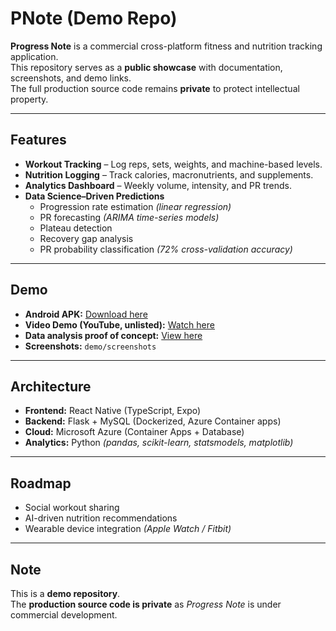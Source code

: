 # PNote (Demo Repo)

**Progress Note** is a commercial cross-platform fitness and nutrition tracking application.  
This repository serves as a **public showcase** with documentation, screenshots, and demo links.  
The full production source code remains **private** to protect intellectual property.  

---

## Features

- **Workout Tracking** – Log reps, sets, weights, and machine-based levels.  
- **Nutrition Logging** – Track calories, macronutrients, and supplements.  
- **Analytics Dashboard** – Weekly volume, intensity, and PR trends.  
- **Data Science–Driven Predictions**  
  - Progression rate estimation *(linear regression)*  
  - PR forecasting *(ARIMA time-series models)*  
  - Plateau detection  
  - Recovery gap analysis  
  - PR probability classification *(72% cross-validation accuracy)*  

---

## Demo

- **Android APK:** [Download here](#https://expo.dev/accounts/carlyon/projects/p-note/builds/dba710d7-e74a-4ad5-bd52-b463a28fdb82)    
- **Video Demo (YouTube, unlisted):** [Watch here](#https://www.youtube.com/playlist?list=PLBXTsix5hOG72uMRxgAsm-baFxPwtASec) 
- **Data analysis proof of concept:** [View here](#https://github.com/TroubledDreamer/workout-analytics) 
- **Screenshots:** `demo/screenshots`   

---

## Architecture

- **Frontend:** React Native (TypeScript, Expo)  
- **Backend:** Flask + MySQL (Dockerized, Azure Container apps)  
- **Cloud:** Microsoft Azure (Container Apps + Database)  
- **Analytics:** Python *(pandas, scikit-learn, statsmodels, matplotlib)*  

---

## Roadmap

- Social workout sharing  
- AI-driven nutrition recommendations  
- Wearable device integration *(Apple Watch / Fitbit)*  

---

## Note

This is a **demo repository**.  
The **production source code is private** as *Progress Note* is under commercial development.  
